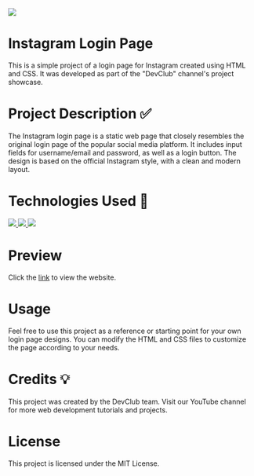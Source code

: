 <img src ="https://zipix.com.br/wp-content/uploads/2021/12/instagram.jpg">

# Instagram Login Page
This is a simple project of a login page for Instagram created using HTML and CSS. It was developed as part of the "DevClub" channel's project showcase.

# Project Description ✅
The Instagram login page is a static web page that closely resembles the original login page of the popular social media platform. It includes input fields for username/email and password, as well as a login button. The design is based on the official Instagram style, with a clean and modern layout.

# Technologies Used 🚀
<a href="https://skillicons.dev">
    <img src="https://skillicons.dev/icons?i=html" />
    <img src="https://skillicons.dev/icons?i=css" />
    <img src="https://skillicons.dev/icons?i=js" />
</a>

# Preview
Click the [link](https://luizmorato.github.io/instagram-login/) to view the website.

# Usage
Feel free to use this project as a reference or starting point for your own login page designs. You can modify the HTML and CSS files to customize the page according to your needs.

# Credits 💡
This project was created by the DevClub team. Visit our YouTube channel for more web development tutorials and projects.

# License
This project is licensed under the MIT License.
